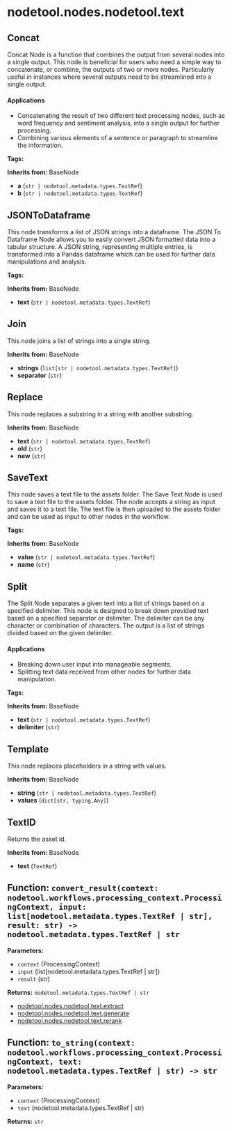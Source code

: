 # nodetool.nodes.nodetool.text

## Concat

Concat Node is a function that combines the output from several nodes into a single output.
This node is beneficial for users who need a simple way to concatenate, or combine, the outputs of two or more nodes. Particularly useful in instances where several outputs need to be streamlined into a single output.

#### Applications
- Concatenating the result of two different text processing nodes, such as word frequency and sentiment analysis, into a single output for further processing.
- Combining various elements of a sentence or paragraph to streamline the information.

**Tags:** 

**Inherits from:** BaseNode

- **a** (`str | nodetool.metadata.types.TextRef`)
- **b** (`str | nodetool.metadata.types.TextRef`)

## JSONToDataframe

This node transforms a list of JSON strings into a dataframe.
The JSON To Dataframe Node allows you to easily convert JSON formatted data into a tabular structure. A JSON string, representing multiple entries, is transformed into a Pandas dataframe which can be used for further data manipulations and analysis.

**Tags:** 

**Inherits from:** BaseNode

- **text** (`str | nodetool.metadata.types.TextRef`)

## Join

This node joins a list of strings into a single string.

**Inherits from:** BaseNode

- **strings** (`list[str | nodetool.metadata.types.TextRef]`)
- **separator** (`str`)

## Replace

This node replaces a substring in a string with another substring.

**Inherits from:** BaseNode

- **text** (`str | nodetool.metadata.types.TextRef`)
- **old** (`str`)
- **new** (`str`)

## SaveText

This node saves a text file to the assets folder.
The Save Text Node is used to save a text file to the assets folder. The node accepts a string as input and saves it to a text file. The text file is then uploaded to the assets folder and can be used as input to other nodes in the workflow.

**Tags:** 

**Inherits from:** BaseNode

- **value** (`str | nodetool.metadata.types.TextRef`)
- **name** (`str`)

## Split

The Split Node separates a given text into a list of strings based on a specified delimiter.
This node is designed to break down provided text based on a specified separator or delimiter. The delimiter can be any character or combination of characters. The output is a list of strings divided based on the given delimiter.

#### Applications
- Breaking down user input into manageable segments.
- Splitting text data received from other nodes for further data manipulation.

**Tags:** 

**Inherits from:** BaseNode

- **text** (`str | nodetool.metadata.types.TextRef`)
- **delimiter** (`str`)

## Template

This node replaces placeholders in a string with values.

**Inherits from:** BaseNode

- **string** (`str | nodetool.metadata.types.TextRef`)
- **values** (`dict[str, typing.Any]`)

## TextID

Returns the asset id.

**Inherits from:** BaseNode

- **text** (`TextRef`)

## Function: `convert_result(context: nodetool.workflows.processing_context.ProcessingContext, input: list[nodetool.metadata.types.TextRef | str], result: str) -> nodetool.metadata.types.TextRef | str`

**Parameters:**

- `context` (ProcessingContext)
- `input` (list[nodetool.metadata.types.TextRef | str])
- `result` (str)

**Returns:** `nodetool.metadata.types.TextRef | str`

- [nodetool.nodes.nodetool.text.extract](nodetool/nodes/nodetool/text/extract.md)
- [nodetool.nodes.nodetool.text.generate](nodetool/nodes/nodetool/text/generate.md)
- [nodetool.nodes.nodetool.text.rerank](nodetool/nodes/nodetool/text/rerank.md)
## Function: `to_string(context: nodetool.workflows.processing_context.ProcessingContext, text: nodetool.metadata.types.TextRef | str) -> str`

**Parameters:**

- `context` (ProcessingContext)
- `text` (nodetool.metadata.types.TextRef | str)

**Returns:** `str`

